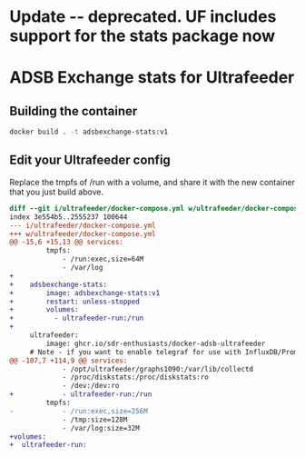 # Update -- deprecated. UF includes support for the stats package now

# ADSB Exchange stats for Ultrafeeder

## Building the container

```bash
docker build . -t adsbexchange-stats:v1
```

## Edit your Ultrafeeder config

Replace the tmpfs of /run with a volume, and share it with the new container that you just build above.

```patch
diff --git i/ultrafeeder/docker-compose.yml w/ultrafeeder/docker-compose.yml
index 3e554b5..2555237 100644
--- i/ultrafeeder/docker-compose.yml
+++ w/ultrafeeder/docker-compose.yml
@@ -15,6 +15,13 @@ services:
         tmpfs:
             - /run:exec,size=64M
             - /var/log
+
+    adsbexchange-stats:
+        image: adsbexchange-stats:v1
+        restart: unless-stopped
+        volumes:
+          - ultrafeeder-run:/run
+
     ultrafeeder:
         image: ghcr.io/sdr-enthusiasts/docker-adsb-ultrafeeder
     # Note - if you want to enable telegraf for use with InfluxDB/Prometheus and Grafana,
@@ -107,7 +114,9 @@ services:
             - /opt/ultrafeeder/graphs1090:/var/lib/collectd
             - /proc/diskstats:/proc/diskstats:ro
             - /dev:/dev:ro
+            - ultrafeeder-run:/run
         tmpfs:
-            - /run:exec,size=256M
             - /tmp:size=128M
             - /var/log:size=32M
+volumes:
+  ultrafeeder-run:
```
